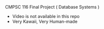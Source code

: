 CMPSC 116 Final Project ( Database Systems )
- Video is not available in this repo
- Very Kawaii, Very Human-made
